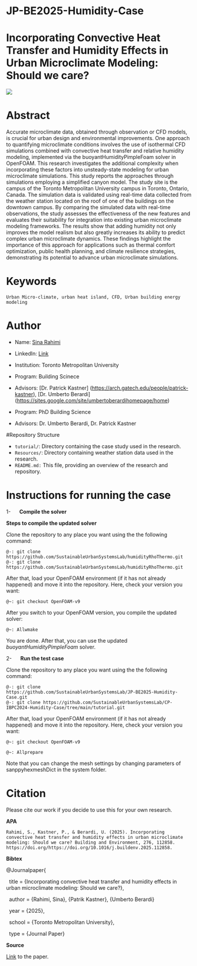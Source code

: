 # JP-BE2025-Humidity-Case

# Incorporating Convective Heat Transfer and Humidity Effects in Urban Microclimate Modeling: Should we care?


![](C:\Users\engsi\AppData\Roaming\marktext\images\2025-04-15-18-25-11-image.png)



# Abstract

Accurate microclimate data, obtained through observation or CFD models, is crucial for urban design and environmental improvements. One approach to quantifying microclimate conditions involves the use of isothermal CFD simulations combined with convective heat transfer and relative humidity modeling, implemented via the buoyantHumidityPimpleFoam solver in OpenFOAM. This research investigates the additional complexity when incorporating these factors into unsteady-state modeling for urban microclimate simulations. This study reports the approaches through simulations employing a simplified canyon model. The study site is the campus of the Toronto Metropolitan University campus in Toronto, Ontario, Canada. The simulation data is validated using real-time data collected from the weather station located on the roof of one of the buildings on the downtown campus. By comparing the simulated data with real-time observations, the study assesses the effectiveness of the new features and evaluates their suitability for integration into existing urban microclimate modeling frameworks. The results show that adding humidity not only improves the model realism but also greatly increases its ability to predict complex urban microclimate dynamics. These findings highlight the importance of this approach for applications such as thermal comfort optimization, public health planning, and climate resilience strategies, demonstrating its potential to advance urban microclimate simulations.


# Keywords

```Urban Micro-climate, urban heat island, CFD, Urban building energy modeling```

# Author

- Name: [Sina Rahimi](mailto:sina.rahimi@torontomu.ca)
- LinkedIn: [Link](https://www.linkedin.com/in/sinarahimi2020/)
- Institution: Toronto Metropolitan University

- Program: Building Scinece
- Advisors: [Dr. Patrick Kastner] (https://arch.gatech.edu/people/patrick-kastner), [Dr. Umberto Berardi] (https://sites.google.com/site/umbertoberardihomepage/home)
- Program: PhD Building Science
- Advisors: Dr. Umberto Berardi, Dr. Patrick Kastner


#Repository Structure

- ```tutorial/```: Directory containing the case study used in the research.
- ```Resources/```: Directory containing weather station data used in the research.
- ```README.md:``` This file, providing an overview of the research and repository.

# Instructions for running the case


1-      **Compile the solver**

**Steps to compile the updated solver**

Clone the repository to any place you want using the
the following command:

```console
@-: git clone
https://github.com/SustainableUrbanSystemsLab/humidityRhoThermo.git
@-: git clone https://github.com/SustainableUrbanSystemsLab/humidityRhoThermo.git
```

After that, load your OpenFOAM environment (if it has not already
happened) and move it into the repository. Here, check your version you want:

```console
@~: git checkout OpenFOAM-v9
```

After you switch to your OpenFOAM version, you compile the
updated solver:

```console
@~: Allwmake
```

You are done. After that, you can use the updated *buoyantHumidityPimpleFoam* solver.

2-      **Run the test case**

Clone the repository to any place you want using the
the following command:

```console
@-: git clone
https://github.com/SustainableUrbanSystemsLab/JP-BE2025-Humidity-Case.git
@-: git clone https://github.com/SustainableUrbanSystemsLab/CP-IBPC2024-Humidity-Case/tree/main/tutorial.git
```

After that, load your OpenFOAM environment (if it has not already happened) and move it into the repository. Here, check your version you want:

```console
@~: git checkout OpenFOAM-v9  
```
```console
@~: Allprepare
```

Note that you can change the mesh settings by changing
parameters of sanppyhexmeshDict in the system folder.

# Citation

Please cite our work if you decide to use this for your own research.

**APA**

```
Rahimi, S., Kastner, P., & Berardi, U. (2025). Incorporating convective heat transfer and humidity effects in urban microclimate modeling: Should we care? Building and Environment, 276, 112858. https://doi.org/https://doi.org/10.1016/j.buildenv.2025.112858.
```

**Bibtex**

@Journalpaper{

  title = {Incorporating convective heat transfer and humidity effects in urban microclimate modeling: Should we care?},

  author = {Rahimi, Sina}, {Patrik Kastner}, {Umberto Berardi}

  year = {2025},

  school = {Toronto Metropolitan University},

  type = {Journal Paper}

**Source**

[Link](https://www.sciencedirect.com/science/article/pii/S0360132325003403) to the paper.
